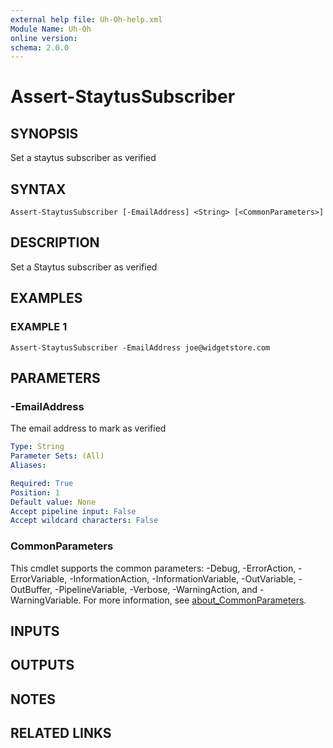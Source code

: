 ```yaml
---
external help file: Uh-Oh-help.xml
Module Name: Uh-Oh
online version:
schema: 2.0.0
---
```


# Assert-StaytusSubscriber

## SYNOPSIS
Set a staytus subscriber as verified

## SYNTAX

```
Assert-StaytusSubscriber [-EmailAddress] <String> [<CommonParameters>]
```

## DESCRIPTION
Set a Staytus subscriber as verified

## EXAMPLES

### EXAMPLE 1
```
Assert-StaytusSubscriber -EmailAddress joe@widgetstore.com
```

## PARAMETERS

### -EmailAddress
The email address to mark as verified

```yaml
Type: String
Parameter Sets: (All)
Aliases:

Required: True
Position: 1
Default value: None
Accept pipeline input: False
Accept wildcard characters: False
```

### CommonParameters
This cmdlet supports the common parameters: -Debug, -ErrorAction, -ErrorVariable, -InformationAction, -InformationVariable, -OutVariable, -OutBuffer, -PipelineVariable, -Verbose, -WarningAction, and -WarningVariable. For more information, see [about_CommonParameters](http://go.microsoft.com/fwlink/?LinkID=113216).

## INPUTS

## OUTPUTS

## NOTES

## RELATED LINKS
